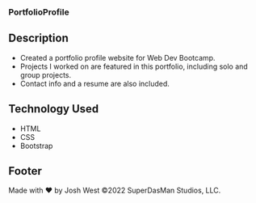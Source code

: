 ### PortfolioProfile

## Description
 - Created a portfolio profile website for Web Dev Bootcamp. 
 - Projects I worked on are featured in this portfolio, including solo and group projects.
 - Contact info and a resume are also included.

## Technology Used
- HTML
- CSS
- Bootstrap

## Footer
Made with ❤️ by Josh West 
©️2022 SuperDasMan Studios, LLC.
